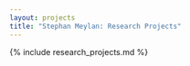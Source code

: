 ```yaml
---
layout: projects
title: "Stephan Meylan: Research Projects"
---
```


{% include research_projects.md %}








